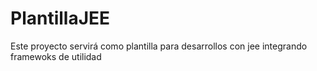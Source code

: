 # PlantillaJEE
Este proyecto servirá como plantilla para desarrollos con jee integrando framewoks de utilidad 
